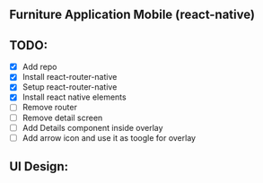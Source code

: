 ## Furniture Application Mobile (react-native)

## TODO:
* [x] Add repo
* [x] Install react-router-native
* [x] Setup react-router-native
* [x] Install react native elements
* [ ] Remove router
* [ ] Remove detail screen
* [ ] Add Details component inside overlay
* [ ] Add arrow icon and use it as toogle for overlay 

## UI Design:
[ ](https://dribbble.com/shots/14000077-Furniture-Application-Mobile)
